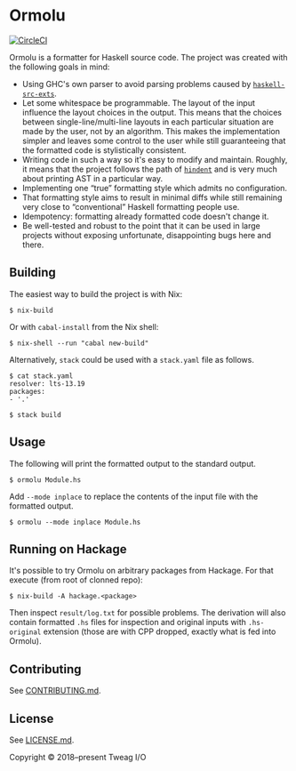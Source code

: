 # Ormolu

[![CircleCI](https://circleci.com/gh/tweag/ormolu/tree/master.svg?style=svg&circle-token=cfd37a39265561eb44e608f97cf953cb2a394c03)](https://circleci.com/gh/tweag/ormolu/tree/master)

Ormolu is a formatter for Haskell source code. The project was created with
the following goals in mind:

* Using GHC's own parser to avoid parsing problems caused by
  [`haskell-src-exts`][haskell-src-exts].
* Let some whitespace be programmable. The layout of the input
  influence the layout choices in the output. This means that the
  choices between single-line/multi-line layouts in each particular
  situation are made by the user, not by an algorithm. This makes the
  implementation simpler and leaves some control to the user while
  still guaranteeing that the formatted code is stylistically
  consistent.
* Writing code in such a way so it's easy to modify and maintain. Roughly,
  it means that the project follows the path of [`hindent`][hindent] and is
  very much about printing AST in a particular way.
* Implementing one “true” formatting style which admits no configuration.
* That formatting style aims to result in minimal diffs while still
  remaining very close to “conventional” Haskell formatting people use.
* Idempotency: formatting already formatted code doesn't change it.
* Be well-tested and robust to the point that it can be used in large
  projects without exposing unfortunate, disappointing bugs here and there.

## Building

The easiest way to build the project is with Nix:

```console
$ nix-build
```

Or with `cabal-install` from the Nix shell:

```console
$ nix-shell --run "cabal new-build"
```

Alternatively, `stack` could be used with a `stack.yaml` file as follows.

```console
$ cat stack.yaml
resolver: lts-13.19
packages:
- '.'

$ stack build
```

## Usage

The following will print the formatted output to the standard output.

```console
$ ormolu Module.hs
```

Add `--mode inplace` to replace the contents of the input file with the
formatted output.

```console
$ ormolu --mode inplace Module.hs
```

## Running on Hackage

It's possible to try Ormolu on arbitrary packages from Hackage. For that
execute (from root of clonned repo):

```console
$ nix-build -A hackage.<package>
```

Then inspect `result/log.txt` for possible problems. The derivation will
also contain formatted `.hs` files for inspection and original inputs with
`.hs-original` extension (those are with CPP dropped, exactly what is fed
into Ormolu).

## Contributing

See [CONTRIBUTING.md](./CONTRIBUTING.md).

## License

See [LICENSE.md](./LICENSE.md).

Copyright © 2018–present Tweag I/O

[haskell-src-exts]: https://hackage.haskell.org/package/haskell-src-exts
[hindent]: https://hackage.haskell.org/package/hindent
